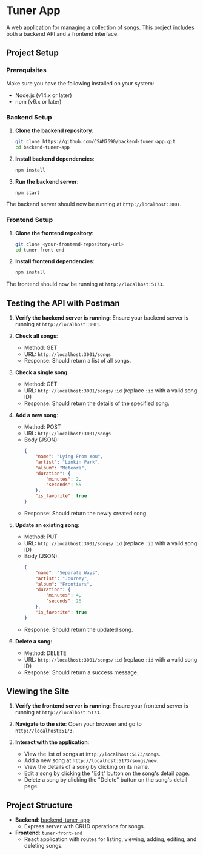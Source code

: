 # Tuner App

A web application for managing a collection of songs. This project includes both a backend API and a frontend interface.

## Project Setup

### Prerequisites

Make sure you have the following installed on your system:

- Node.js (v14.x or later)
- npm (v6.x or later)

### Backend Setup

1. **Clone the backend repository**:
    ```sh
    git clone https://github.com/CSAN7690/backend-tuner-app.git
    cd backend-tuner-app
    ```

2. **Install backend dependencies**:
    ```sh
    npm install
    ```

3. **Run the backend server**:
    ```sh
    npm start
    ```

The backend server should now be running at `http://localhost:3001`.

### Frontend Setup

1. **Clone the frontend repository**:
    ```sh
    git clone <your-frontend-repository-url>
    cd tuner-front-end
    ```

2. **Install frontend dependencies**:
    ```sh
    npm install
    ```


The frontend should now be running at `http://localhost:5173`.

## Testing the API with Postman

1. **Verify the backend server is running**:
    Ensure your backend server is running at `http://localhost:3001`.

2. **Check all songs**:
    - Method: GET
    - URL: `http://localhost:3001/songs`
    - Response: Should return a list of all songs.

3. **Check a single song**:
    - Method: GET
    - URL: `http://localhost:3001/songs/:id` (replace `:id` with a valid song ID)
    - Response: Should return the details of the specified song.

4. **Add a new song**:
    - Method: POST
    - URL: `http://localhost:3001/songs`
    - Body (JSON):
      ```json
      {
          "name": "Lying From You",
          "artist": "Linkin Park",
          "album": "Meteora",
          "duration": {
              "minutes": 2,
              "seconds": 55
          },
          "is_favorite": true
      }
      ```
    - Response: Should return the newly created song.

5. **Update an existing song**:
    - Method: PUT
    - URL: `http://localhost:3001/songs/:id` (replace `:id` with a valid song ID)
    - Body (JSON):
      ```json
      {
          "name": "Separate Ways",
          "artist": "Journey",
          "album": "Frontiers",
          "duration": {
              "minutes": 4,
              "seconds": 26
          },
          "is_favorite": true
      }
      ```
    - Response: Should return the updated song.

6. **Delete a song**:
    - Method: DELETE
    - URL: `http://localhost:3001/songs/:id` (replace `:id` with a valid song ID)
    - Response: Should return a success message.

## Viewing the Site

1. **Verify the frontend server is running**:
    Ensure your frontend server is running at `http://localhost:5173`.

2. **Navigate to the site**:
    Open your browser and go to `http://localhost:5173`.

3. **Interact with the application**:
    - View the list of songs at `http://localhost:5173/songs`.
    - Add a new song at `http://localhost:5173/songs/new`.
    - View the details of a song by clicking on its name.
    - Edit a song by clicking the "Edit" button on the song's detail page.
    - Delete a song by clicking the "Delete" button on the song's detail page.

## Project Structure

- **Backend**: [backend-tuner-app](https://github.com/CSAN7690/backend-tuner-app)
  - Express server with CRUD operations for songs.
- **Frontend**: `tuner-front-end`
  - React application with routes for listing, viewing, adding, editing, and deleting songs.

